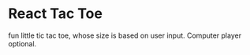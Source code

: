 # React Tac Toe

fun little tic tac toe, whose size is based on user input. Computer player optional.
